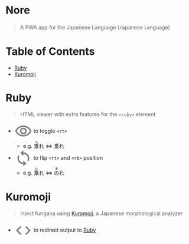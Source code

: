 # Nore <!-- omit in toc -->
> A PWA app for the Japanese Language (ﾉapanese ﾚanguage)

# Table of Contents <!-- omit in toc -->
- [Ruby](#ruby)
- [Kuromoji](#kuromoji)

# Ruby
> HTML viewer with extra features for the `<ruby>` element

- <img align=center src=/doc/assets/visibility.svg> to toggle `<rt>`
    - e.g. <ruby>乗<rt>の</rt></ruby>れ ⇔ 乗れ
- <img align=center src=/doc/assets/loop.svg> to flip `<rt>` and `<rb>` position
    - e.g. <ruby>乗<rt>の</rt></ruby>れ ⇔ <ruby>の<rt>乗</rt></ruby>れ

# Kuromoji
> Inject furigana using [Kuromoji](https://www.atilika.com/ja/kuromoji/), a Japanese morphological analyzer

- <img align=center src=/doc/assets/code.svg> to redirect output to [Ruby](#ruby)
